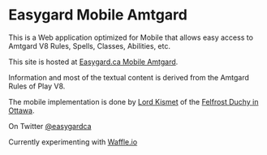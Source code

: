Easygard Mobile Amtgard
=======

This is a Web application optimized for Mobile that allows easy access to Amtgard V8 Rules, Spells, Classes, Abilities, etc.

This site is hosted at [Easygard.ca Mobile Amtgard](http://easygard.ca "Easygard Mobile Amtgard").

Information and most of the textual content is derived from the Amtgard Rules of Play V8.

The mobile implementation is done by [Lord Kismet](http://amtgard.com/ork/orkui/?Route=Player/index/43232) of the [Felfrost Duchy in Ottawa](http://felfrost.ca).

On Twitter [@easygardca](https://twitter.com/easygardca)

Currently experimenting with [Waffle.io](https://waffle.io/kenwalker/easygard.ca)
